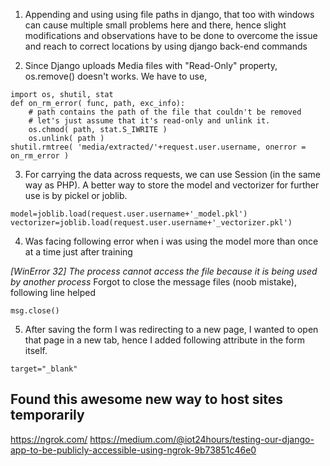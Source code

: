 1. Appending and using using file paths in django, that too with windows can cause multiple small problems here and there, hence slight modifications and observations have to be done to overcome the issue and reach to correct locations by using django back-end commands

2. Since Django uploads Media files with "Read-Only" property, os.remove() doesn't works. We have to use,

```
import os, shutil, stat
def on_rm_error( func, path, exc_info):
    # path contains the path of the file that couldn't be removed
    # let's just assume that it's read-only and unlink it.
    os.chmod( path, stat.S_IWRITE )
    os.unlink( path )
shutil.rmtree( 'media/extracted/'+request.user.username, onerror = on_rm_error )
```

3. For carrying the data across requests, we can use Session (in the same way as PHP). A better way to store the model and vectorizer for further use is by pickel or joblib.
```
model=joblib.load(request.user.username+'_model.pkl')
vectorizer=joblib.load(request.user.username+'_vectorizer.pkl')
```

4. Was facing following error when i was using the model more than once at a time just after training
<i>
[WinError 32] The process cannot access the file because it is being used by another process
</i>
Forgot to close the message files (noob mistake), following line helped

```
msg.close()
```

5. After saving the form I was redirecting to a new page, I wanted to open that page in a new tab, hence I added following attribute in the form itself.

```
target="_blank"
```

## Found this awesome new way to host sites temporarily
https://ngrok.com/
https://medium.com/@iot24hours/testing-our-django-app-to-be-publicly-accessible-using-ngrok-9b73851c46e0
